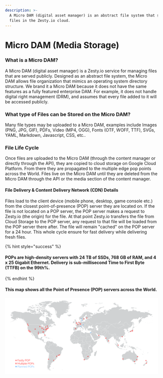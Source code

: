 ```yaml
---
description: >-
  A Micro DAM (digital asset manager) is an abstract file system that stores
  files in the Zesty.io cloud.
---
```


# Micro DAM \(Media Storage\)

### What is a Micro DAM?

A Micro DAM \(digital asset manager\) is a Zesty.io service for managing files that are served publicly.  Designed as an abstract file system, the Micro DAM allows file organization that mimics an operating system directory structure. We brand it a Micro DAM because it does not have the same features as a fully featured enterprise DAM. For example, it does not handle digital right management \(DRM\), and assumes that every file added to it will be accessed publicly.

### What type of Files can be Stored on the Micro DAM?

Many file types may be uploaded to a Micro DAM, examples include Images \(PNG, JPG, GIF\), PDFs, Video \(MP4, OGG\), Fonts \(OTF, WOFF, TTF\), SVGs, YAML, Markdown, Javascript, CSS, etc..

### File Life Cycle

Once files are uploaded to the Micro DAM \(through the content manager or directly through the API\), they are copied to cloud storage on Google Cloud Platform. From there they are propagated to the multiple edge pop points across the World. Files live on the Micro DAM until they are deleted from the Micro DAM through the API or the media section of the content manager.

#### File Delivery & Content Delivery Network \(CDN\) Details

Files load to the client device \(mobile phone, desktop, game console etc.\) from the closest point-of-presence \(POP\) server they are located on. If the file is not located on a POP server, the POP server makes a request to Zesty.io \(the origin\) for the file. At that point Zesty.io transfers the file from Cloud Storage to the POP server, any request to that file will be loaded from the POP server there after. The file will remain "cached" on the POP server for a 24 hour. This whole cycle ensure for fast delivery while delivering fresh files.

{% hint style="success" %}
#### POPs are high-density servers with 24 TB of SSDs, 768 GB of RAM, and 4 x 25 Gigabit Ethernet. Delivery is sub-millisecond Time to First Byte \(TTFB\) on the 99th%.
{% endhint %}

#### This map shows all the Point of Presence \(POP\) servers across the World. 

![Files are propagated to Fastly&apos;s \(our partner\) POP servers for optimal and fast delivery. ](../.gitbook/assets/pop-endpoints.png)



